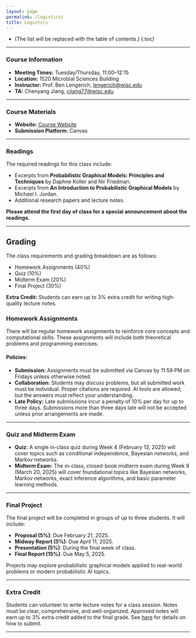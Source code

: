 ```yaml
---
layout: page
permalink: /logistics/
title: Logistics
---
```


* (The list will be replaced with the table of contents.)
{:toc}

***

### Course Information

- **Meeting Times:** Tuesday/Thursday, 11:00–12:15
- **Location:** 1520 Microbial Sciences Building
- **Instructor:** Prof. Ben Lengerich, lengerich@wisc.edu
- **TA:** Chenyang Jiang, cjiang77@wisc.edu  

***

### Course Materials

- **Website:** [Course Website](https://lengerichlab.github.io/pgm-spring-2025)
- **Submission Platform:** Canvas

***

### Readings

The required readings for this class include:
- Excerpts from **Probabilistic Graphical Models: Principles and Techniques** by Daphne Koller and Nir Friedman.
- Excerpts from **An Introduction to Probabilistic Graphical Models** by Michael I. Jordan.
- Additional research papers and lecture notes.

**Please attend the first day of class for a special announcement about the readings.**

***

## Grading

The class requirements and grading breakdown are as follows:

- Homework Assignments (40%)
- Quiz (10%)
- Midterm Exam (20%)
- Final Project (30%)

**Extra Credit:** Students can earn up to 3% extra credit for writing high-quality lecture notes.


### Homework Assignments

There will be regular homework assignments to reinforce core concepts and computational skills. These assignments will include both theoretical problems and programming exercises.

#### Policies:
- **Submission:** Assignments must be submitted via Canvas by 11:59 PM on Fridays unless otherwise noted.
- **Collaboration:** Students may discuss problems, but all submitted work must be individual. Proper citations are required. AI tools are allowed, but the answers must reflect your understanding.
- **Late Policy:** Late submissions incur a penalty of 10% per day for up to three days. Submissions more than three days late will not be accepted unless prior arrangements are made.

***

### Quiz and Midterm Exam

- **Quiz:** A single in-class quiz during Week 4 (February 13, 2025) will cover topics such as conditional independence, Bayesian networks, and Markov networks.
- **Midterm Exam:** The in-class, closed-book midterm exam during Week 9 (March 20, 2025) will cover foundational topics like Bayesian networks, Markov networks, exact inference algorithms, and basic parameter learning methods.

***

### Final Project

The final project will be completed in groups of up to three students. It will include:
- **Proposal (5%)**: Due February 21, 2025.
- **Midway Report (5%)**: Due April 11, 2025.
- **Presentation (5%)**: During the final week of class.
- **Final Report (15%)**: Due May 5, 2025.

Projects may explore probabilistic graphical models applied to real-world problems or modern probabilistic AI topics.

***

### Extra Credit

Students can volunteer to write lecture notes for a class session. Notes must be clear, comprehensive, and well-organized. Approved notes will earn up to 3% extra credit added to the final grade. See [here](https://github.com/LengerichLab/pgm-spring-2025/blob/master/_posts/README.md) for details on how to submit.

***

